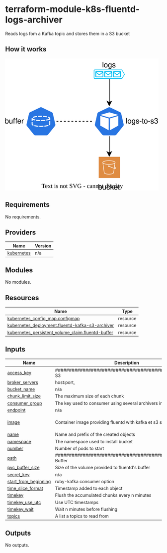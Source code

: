 # terraform-module-k8s-fluentd-logs-archiver

Reads logs fom a Kafka topic and stores them in a S3 bucket

## How it works

![Workflow diagram](./diagrams/workflow.svg)


<!-- BEGINNING OF PRE-COMMIT-TERRAFORM DOCS HOOK -->
## Requirements

No requirements.

## Providers

| Name | Version |
|------|---------|
| <a name="provider_kubernetes"></a> [kubernetes](#provider\_kubernetes) | n/a |

## Modules

No modules.

## Resources

| Name | Type |
|------|------|
| [kubernetes_config_map.configmap](https://registry.terraform.io/providers/hashicorp/kubernetes/latest/docs/resources/config_map) | resource |
| [kubernetes_deployment.fluentd-kafka-s3-archiver](https://registry.terraform.io/providers/hashicorp/kubernetes/latest/docs/resources/deployment) | resource |
| [kubernetes_persistent_volume_claim.fluentd-buffer](https://registry.terraform.io/providers/hashicorp/kubernetes/latest/docs/resources/persistent_volume_claim) | resource |

## Inputs

| Name | Description | Type | Default | Required |
|------|-------------|------|---------|:--------:|
| <a name="input_access_key"></a> [access\_key](#input\_access\_key) | #################################################### S3 | `string` | n/a | yes |
| <a name="input_broker_servers"></a> [broker\_servers](#input\_broker\_servers) | host:port, | `string` | n/a | yes |
| <a name="input_bucket_name"></a> [bucket\_name](#input\_bucket\_name) | n/a | `string` | n/a | yes |
| <a name="input_chunk_limit_size"></a> [chunk\_limit\_size](#input\_chunk\_limit\_size) | The maximum size of each chunk | `string` | `"256m"` | no |
| <a name="input_consumer_group"></a> [consumer\_group](#input\_consumer\_group) | The key used to consumer using several archivers in parallel | `string` | n/a | yes |
| <a name="input_endpoint"></a> [endpoint](#input\_endpoint) | n/a | `string` | n/a | yes |
| <a name="input_image"></a> [image](#input\_image) | Container image providing fluentd with kafka et s3 support | `string` | `"ghcr.io/mgrzybek/fluentd-kafka-s3-logs-archiver:main"` | no |
| <a name="input_name"></a> [name](#input\_name) | Name and prefix of the created objects | `string` | n/a | yes |
| <a name="input_namespace"></a> [namespace](#input\_namespace) | The namespace used to install bucket | `string` | n/a | yes |
| <a name="input_number"></a> [number](#input\_number) | Number of pods to start | `number` | `1` | no |
| <a name="input_path"></a> [path](#input\_path) | #################################################### Buffer | `string` | `"/var/log/td-agent/s3"` | no |
| <a name="input_pvc_buffer_size"></a> [pvc\_buffer\_size](#input\_pvc\_buffer\_size) | Size of the volume provided to fluentd's buffer | `string` | `"5Gi"` | no |
| <a name="input_secret_key"></a> [secret\_key](#input\_secret\_key) | n/a | `string` | n/a | yes |
| <a name="input_start_from_beginning"></a> [start\_from\_beginning](#input\_start\_from\_beginning) | ruby-kafka consumer option | `bool` | `true` | no |
| <a name="input_time_slice_format"></a> [time\_slice\_format](#input\_time\_slice\_format) | Timestamp added to each object | `string` | `"%Y-%m-%d-%H-%M"` | no |
| <a name="input_timekey"></a> [timekey](#input\_timekey) | Flush the accumulated chunks every n minutes | `string` | `"60m"` | no |
| <a name="input_timekey_use_utc"></a> [timekey\_use\_utc](#input\_timekey\_use\_utc) | Use UTC timestamps | `bool` | `true` | no |
| <a name="input_timekey_wait"></a> [timekey\_wait](#input\_timekey\_wait) | Wait n minutes before flushing | `string` | `"1m"` | no |
| <a name="input_topics"></a> [topics](#input\_topics) | A list a topics to read from | `list(string)` | n/a | yes |

## Outputs

No outputs.
<!-- END OF PRE-COMMIT-TERRAFORM DOCS HOOK -->
